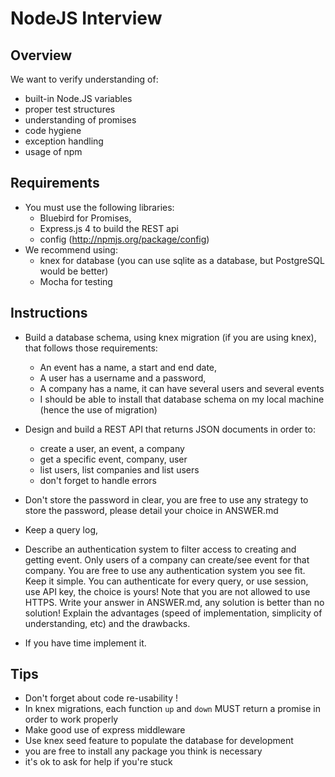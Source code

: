 # NodeJS Interview

## Overview

We want to verify understanding of:

* built-in Node.JS variables
* proper test structures
* understanding of promises
* code hygiene
* exception handling
* usage of npm

## Requirements

* You must use the following libraries:
  * Bluebird for Promises,
  * Express.js 4 to build the REST api
  * config (http://npmjs.org/package/config)
* We recommend using:
  * knex for database (you can use sqlite as a database, but PostgreSQL would be better)
  * Mocha for testing

## Instructions

* Build a database schema, using knex migration (if you are using knex), that follows those requirements:
  * An event has a name, a start and end date,
  * A user has a username and a password,
  * A company has a name, it can have several users and several events
  * I should be able to install that database schema on my local machine (hence the use of migration)

* Design and build a REST API that returns JSON documents in order to:
  * create a user, an event, a company
  * get a specific event, company, user
  * list users, list companies and list users
  * don't forget to handle errors

* Don't store the password in clear, you are free to use any strategy to store the password, please detail your choice
 in ANSWER.md

* Keep a query log,

* Describe an authentication system to filter access to creating and getting event. Only users of
a company can create/see event for that company. You are free to use any authentication system you
see fit. Keep it simple. You can authenticate for every query, or use session, use API key, the choice is yours! Note
 that you are not allowed to use HTTPS. Write your answer in ANSWER.md, any solution is better than no solution!
 Explain the advantages (speed of implementation, simplicity of understanding, etc) and the drawbacks.
* If you have time implement it.

## Tips

* Don't forget about code re-usability !
* In knex migrations, each function `up` and `down` MUST return a promise in order to work properly
* Make good use of express middleware
* Use knex seed feature to populate the database for development
* you are free to install any package you think is necessary
* it's ok to ask for help if you're stuck
